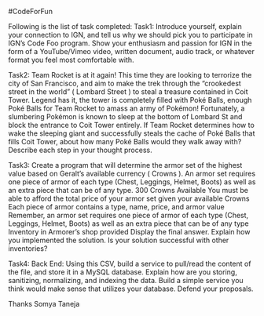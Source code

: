 #CodeForFun

Following is the list of task completed:
Task1: Introduce yourself, explain your connection to IGN, and tell us why we should pick you to participate in IGN’s Code Foo program. Show your enthusiasm and passion for IGN in the form of a YouTube/Vimeo video, written document, audio track, or whatever format you feel most comfortable with.

Task2: Team Rocket is at it again! This time they are looking to terrorize the city of San Francisco, and aim to make the trek through the “crookedest street in the world” ( Lombard Street ) to steal a treasure contained in Coit Tower. Legend has it, the tower is completely filled with Poké Balls, enough Poké Balls for Team Rocket to amass an army of Pokémon! Fortunately, a slumbering Pokémon is known to sleep at the bottom of Lombard St and block the entrance to Coit Tower entirely. If Team Rocket determines how to wake the sleeping giant and successfully steals the cache of Poké Balls that fills Coit Tower, about how many Poké Balls would they walk away with? Describe each step in your thought process.

Task3: Create a program that will determine the armor set of the highest value based on Geralt’s available currency ( Crowns ). An armor set requires one piece of armor of each type (Chest, Leggings, Helmet, Boots) as well as an extra piece that can be of any type.
300 Crowns Available
You must be able to afford the total price of your armor set given your available Crowns
Each piece of armor contains a type, name, price, and armor value
Remember, an armor set requires one piece of armor of each type (Chest, Leggings, Helmet, Boots) as well as an extra piece that can be of any type
Inventory in Armorer’s shop provided
Display the final answer.
Explain how you implemented the solution. Is your solution successful with other inventories?

Task4: Back End:
Using this CSV, build a service to pull/read the content of the file, and store it in a MySQL database. Explain how are you storing, sanitizing, normalizing, and indexing the data.
Build a simple service you think would make sense that utilizes your database. Defend your proposals.


Thanks
Somya Taneja





